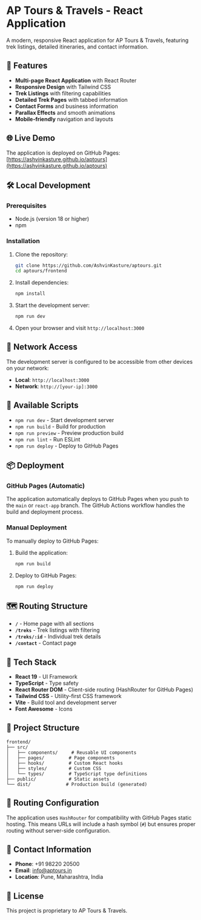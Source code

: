 # AP Tours & Travels - React Application

A modern, responsive React application for AP Tours & Travels, featuring trek listings, detailed itineraries, and contact information.

## 🚀 Features

- **Multi-page React Application** with React Router
- **Responsive Design** with Tailwind CSS
- **Trek Listings** with filtering capabilities
- **Detailed Trek Pages** with tabbed information
- **Contact Forms** and business information
- **Parallax Effects** and smooth animations
- **Mobile-friendly** navigation and layouts

## 🌐 Live Demo

The application is deployed on GitHub Pages: [https://ashvinkasture.github.io/aptours](https://ashvinkasture.github.io/aptours)

## 🛠️ Local Development

### Prerequisites

- Node.js (version 18 or higher)
- npm

### Installation

1. Clone the repository:
   ```bash
   git clone https://github.com/AshvinKasture/aptours.git
   cd aptours/frontend
   ```

2. Install dependencies:
   ```bash
   npm install
   ```

3. Start the development server:
   ```bash
   npm run dev
   ```

4. Open your browser and visit `http://localhost:3000`

## 📱 Network Access

The development server is configured to be accessible from other devices on your network:
- **Local**: `http://localhost:3000`
- **Network**: `http://[your-ip]:3000`

## 🔧 Available Scripts

- `npm run dev` - Start development server
- `npm run build` - Build for production
- `npm run preview` - Preview production build
- `npm run lint` - Run ESLint
- `npm run deploy` - Deploy to GitHub Pages

## 📦 Deployment

### GitHub Pages (Automatic)

The application automatically deploys to GitHub Pages when you push to the `main` or `react-app` branch. The GitHub Actions workflow handles the build and deployment process.

### Manual Deployment

To manually deploy to GitHub Pages:

1. Build the application:
   ```bash
   npm run build
   ```

2. Deploy to GitHub Pages:
   ```bash
   npm run deploy
   ```

## 🗺️ Routing Structure

- **`/`** - Home page with all sections
- **`/treks`** - Trek listings with filtering
- **`/treks/:id`** - Individual trek details
- **`/contact`** - Contact page

## 🎨 Tech Stack

- **React 19** - UI Framework
- **TypeScript** - Type safety
- **React Router DOM** - Client-side routing (HashRouter for GitHub Pages)
- **Tailwind CSS** - Utility-first CSS framework
- **Vite** - Build tool and development server
- **Font Awesome** - Icons

## 📁 Project Structure

```
frontend/
├── src/
│   ├── components/     # Reusable UI components
│   ├── pages/         # Page components
│   ├── hooks/         # Custom React hooks
│   ├── styles/        # Custom CSS
│   └── types/         # TypeScript type definitions
├── public/            # Static assets
└── dist/             # Production build (generated)
```

## 🔄 Routing Configuration

The application uses `HashRouter` for compatibility with GitHub Pages static hosting. This means URLs will include a hash symbol (`#`) but ensures proper routing without server-side configuration.

## 📧 Contact Information

- **Phone**: +91 98220 20500
- **Email**: info@aptours.in
- **Location**: Pune, Maharashtra, India

## 📄 License

This project is proprietary to AP Tours & Travels.
